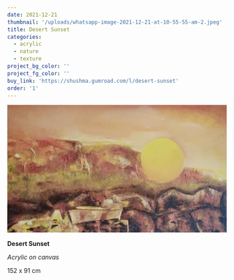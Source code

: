```yaml
---
date: 2021-12-21
thumbnail: '/uploads/whatsapp-image-2021-12-21-at-10-55-55-am-2.jpeg'
title: Desert Sunset
categories:
  - acrylic
  - nature
  - texture
project_bg_color: ''
project_fg_color: ''
buy_link: 'https://shushma.gumroad.com/l/desert-sunset'
order: '1'
---
```


![](/uploads/whatsapp-image-2021-12-21-at-10-55-55-am-2.jpeg)

**Desert Sunset**

_Acrylic on canvas_

152 x 91 cm
